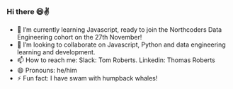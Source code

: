 ### Hi there 😄✌

- 🌱 I’m currently learning Javascript, ready to join the Northcoders Data Engineering cohort on the 27th November!
- 👯 I’m looking to collaborate on Javascript, Python and data engineering learning and development.
- 📫 How to reach me: Slack: Tom Roberts. Linkedin: Thomas Roberts
- 😄 Pronouns: he/him
- ⚡ Fun fact: I have swam with humpback whales!
<!--
**tomroberts22/tomroberts22** is a ✨ _special_ ✨ repository because its `README.md` (this file) appears on your GitHub profile.
-->
